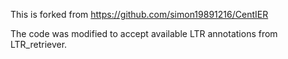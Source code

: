 This is forked from https://github.com/simon19891216/CentIER

The code was modified to accept available LTR annotations from LTR_retriever.
